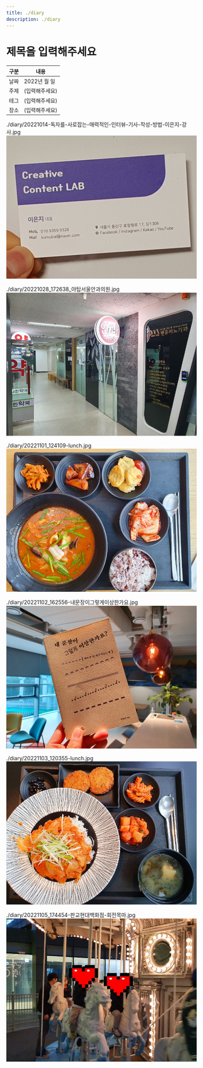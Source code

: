 ```yaml
---
title: ./diary
description: ./diary
---
```



제목을 입력해주세요
===


|구분|내용|
|---|---|
|날짜|2022년 월 일|
|주제|(입력해주세요)|
|테그|(입력해주세요)|
|장소|(입력해주세요)|


./diary/20221014-독자를-사로잡는-매력적인-인터뷰-기사-작성-방법-이은지-강사.jpg
![이미지](20221014-독자를-사로잡는-매력적인-인터뷰-기사-작성-방법-이은지-강사.jpg)


./diary/20221028_172638_야탑서울안과의원.jpg
![이미지](20221028_172638_야탑서울안과의원.jpg)


./diary/20221101_124109-lunch.jpg
![이미지](20221101_124109-lunch.jpg)


./diary/20221102_162556-내문장이그렇게이상한가요.jpg
![이미지](20221102_162556-내문장이그렇게이상한가요.jpg)


./diary/20221103_120355-lunch.jpg
![이미지](20221103_120355-lunch.jpg)


./diary/20221105_174454-판교현대백화점-회전목마.jpg
![이미지](20221105_174454-판교현대백화점-회전목마.jpg)


